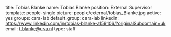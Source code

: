 title: Tobias Blanke
name: Tobias Blanke
position: External Supervisor
template: people-single
picture: people/external/tobias_Blanke.jpg
active: yes
groups: cara-lab
default_group: cara-lab
linkedin: https://www.linkedin.com/in/tobias-blanke-a159106/?originalSubdomain=uk
email: t.blanke@uva.nl
type: staff
